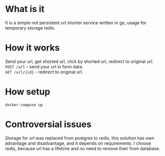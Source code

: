 # What is it
It is a simple not persistent url shorter service written in go, usage for temporary storage redis.

# How it works
Send your url, get shorted url, click by shorted url, redirect to original url.
\
```POST /url``` - send your url in form data.
\
```GET /url/{id}``` - redirect to original url.

# How setup
```docker-compose up```

# Controversial issues
Storage for url was replaced from postgres to redis, this solution has own advantage and disadvantage, 
and it depends on requirements. I choose redis, because url has a lifetime and no need to remove their from database.